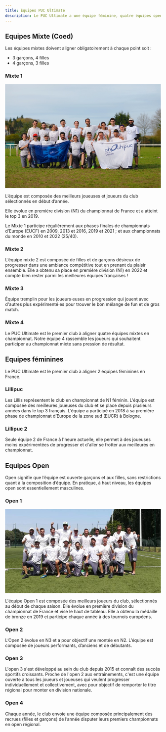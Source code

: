 ```yaml
---
title: Équipes PUC Ultimate
description: Le PUC Ultimate a une équipe féminine, quatre équipes open et quatre équipes mixtes qui participent chaque année aux championnats de France d'Ultimate.
---
```


## Equipes Mixte (Coed)

Les équipes mixtes doivent aligner obligatoirement à chaque point soit :

* 3 garçons, 4 filles
* 4 garçons, 3 filles

### Mixte 1

![equipe](coed1-2018.jpg)

L’équipe est composée des meilleurs joueuses et joueurs du club sélectionnés en début d’année.

Elle évolue en première division (N1) du championnat de France et a atteint le top 3 en 2019.

Le Mixte 1 participe régulièrement aux phases finales de championnats d’Europe (EUCF) en 2009, 2013 et 2016, 2019 et
2021 ; et aux championnats du monde en 2010 et 2022 (25/40).

### Mixte 2

L’équipe mixte 2 est composée de filles et de garçons désireux de progresser dans une ambiance compétitive tout en prenant du plaisir ensemble. Elle a obtenu sa place en première division (N1) en 2022 et compte bien rester parmi les meilleures équipes françaises !

### Mixte 3

Équipe tremplin pour les joueurs·euses en progression qui jouent avec d'autres plus expérimenté·es pour trouver le bon mélange de fun et de gros match.

### Mixte 4

Le PUC Ultimate est le premier club à aligner quatre équipes mixtes en championnat. Notre équipe 4 rassemble les joueurs qui souhaitent participer au championnat mixte sans pression de résultat.

## Equipes féminines

Le PUC Ultimate est le premier club à aligner 2 équipes féminines en France.

### Lillipuc

Les Lillis représentent le club en championnat de N1 féminin. L'équipe est composée
des meilleures joueuses du club et se place depuis plusieurs années dans le top
3 français. L’équipe a participé en 2018 à sa première phase de championnat
d’Europe de la zone sud (EUCR) à Bologne.


### Lillipuc 2

Seule équipe 2 de France à l'heure actuelle, elle permet à des joueuses moins expérimentées de progresser et d'aller se frotter aux meilleures en championnat.

##  Equipes Open

Open signifie que l’équipe est ouverte garçons et aux filles, sans restrictions
quant à la composition d’équipe. En pratique, à haut niveau, les équipes open
sont essentiellement masculines.

###  Open 1

![equipe](open1-2018.jpg)

L'équipe Open 1 est composée des meilleurs joueurs du club, sélectionnés au
début de chaque saison.  Elle évolue en première division du championnat de
France et vise le haut de tableau. Elle a obtenu la médaille de bronze en 2019 et participe chaque année à des tournois
européens.


### Open 2

L’Open 2 évolue en N3 et a pour objectif une montée en N2. L’équipe est
composée de joueurs performants, d’anciens et de débutants.


### Open 3

L'open 3 s'est développé au sein du club depuis 2015 et connaît des succès
sportifs croissants. Proche de l'open 2 aux entraînements, c'est une équipe
ouverte à tous les joueurs et joueuses qui veulent progresser individuellement
et collectivement, avec pour objectif de remporter le titre régional pour monter en division nationale.

### Open 4

Chaque année, le club envoie une équipe composée principalement des recrues
(filles et garçons) de l’année disputer leurs premiers championnats en open régional.


